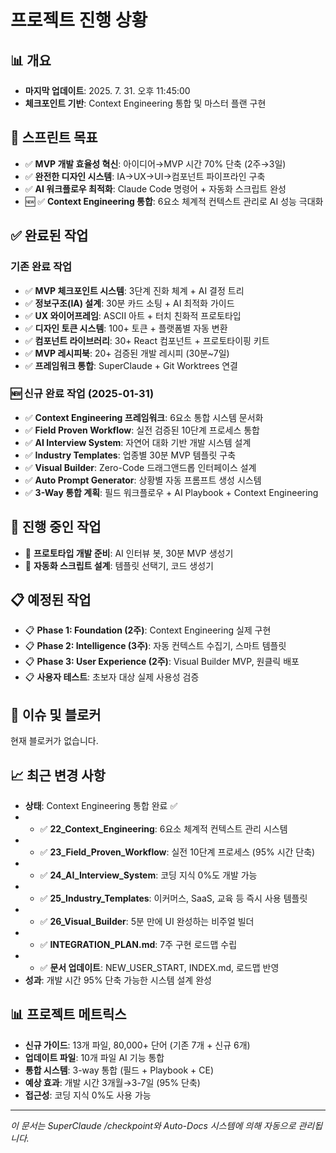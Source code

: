 # 프로젝트 진행 상황

## 📊 개요
- **마지막 업데이트**: 2025. 7. 31. 오후 11:45:00
- **체크포인트 기반**: Context Engineering 통합 및 마스터 플랜 구현

## 🎯 스프린트 목표
- ✅ **MVP 개발 효율성 혁신**: 아이디어→MVP 시간 70% 단축 (2주→3일)
- ✅ **완전한 디자인 시스템**: IA→UX→UI→컴포넌트 파이프라인 구축
- ✅ **AI 워크플로우 최적화**: Claude Code 명령어 + 자동화 스크립트 완성
- 🆕 ✅ **Context Engineering 통합**: 6요소 체계적 컨텍스트 관리로 AI 성능 극대화

## ✅ 완료된 작업

### 기존 완료 작업
- ✅ **MVP 체크포인트 시스템**: 3단계 진화 체계 + AI 결정 트리
- ✅ **정보구조(IA) 설계**: 30분 카드 소팅 + AI 최적화 가이드
- ✅ **UX 와이어프레임**: ASCII 아트 + 터치 친화적 프로토타입
- ✅ **디자인 토큰 시스템**: 100+ 토큰 + 플랫폼별 자동 변환
- ✅ **컴포넌트 라이브러리**: 30+ React 컴포넌트 + 프로토타이핑 키트
- ✅ **MVP 레시피북**: 20+ 검증된 개발 레시피 (30분~7일)
- ✅ **프레임워크 통합**: SuperClaude + Git Worktrees 연결

### 🆕 신규 완료 작업 (2025-01-31)
- ✅ **Context Engineering 프레임워크**: 6요소 통합 시스템 문서화
- ✅ **Field Proven Workflow**: 실전 검증된 10단계 프로세스 통합
- ✅ **AI Interview System**: 자연어 대화 기반 개발 시스템 설계
- ✅ **Industry Templates**: 업종별 30분 MVP 템플릿 구축
- ✅ **Visual Builder**: Zero-Code 드래그앤드롭 인터페이스 설계
- ✅ **Auto Prompt Generator**: 상황별 자동 프롬프트 생성 시스템
- ✅ **3-Way 통합 계획**: 필드 워크플로우 + AI Playbook + Context Engineering

## 🔄 진행 중인 작업
- 🔄 **프로토타입 개발 준비**: AI 인터뷰 봇, 30분 MVP 생성기
- 🔄 **자동화 스크립트 설계**: 템플릿 선택기, 코드 생성기

## 📋 예정된 작업
- 📋 **Phase 1: Foundation (2주)**: Context Engineering 실제 구현
- 📋 **Phase 2: Intelligence (3주)**: 자동 컨텍스트 수집기, 스마트 템플릿
- 📋 **Phase 3: User Experience (2주)**: Visual Builder MVP, 원클릭 배포
- 📋 **사용자 테스트**: 초보자 대상 실제 사용성 검증

## 🚨 이슈 및 블로커
현재 블로커가 없습니다.

## 📈 최근 변경 사항
- **상태**: Context Engineering 통합 완료 ✅
- - ✅ **22_Context_Engineering**: 6요소 체계적 컨텍스트 관리 시스템
- - ✅ **23_Field_Proven_Workflow**: 실전 10단계 프로세스 (95% 시간 단축)
- - ✅ **24_AI_Interview_System**: 코딩 지식 0%도 개발 가능
- - ✅ **25_Industry_Templates**: 이커머스, SaaS, 교육 등 즉시 사용 템플릿
- - ✅ **26_Visual_Builder**: 5분 만에 UI 완성하는 비주얼 빌더
- - ✅ **INTEGRATION_PLAN.md**: 7주 구현 로드맵 수립
- - ✅ **문서 업데이트**: NEW_USER_START, INDEX.md, 로드맵 반영
- **성과**: 개발 시간 95% 단축 가능한 시스템 설계 완성

## 📊 프로젝트 메트릭스
- **신규 가이드**: 13개 파일, 80,000+ 단어 (기존 7개 + 신규 6개)
- **업데이트 파일**: 10개 파일 AI 기능 통합
- **통합 시스템**: 3-way 통합 (필드 + Playbook + CE)
- **예상 효과**: 개발 시간 3개월→3-7일 (95% 단축)
- **접근성**: 코딩 지식 0%도 사용 가능

---
*이 문서는 SuperClaude /checkpoint와 Auto-Docs 시스템에 의해 자동으로 관리됩니다.*